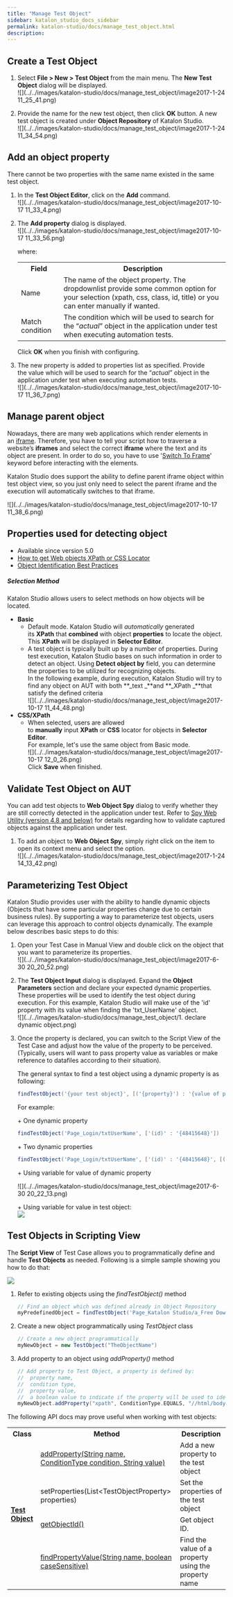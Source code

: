```yaml
---
title: "Manage Test Object" 
sidebar: katalon_studio_docs_sidebar
permalink: katalon-studio/docs/manage_test_object.html 
description: 
---
```

Create a Test Object
--------------------

1.  Select **File > New > Test Object** from the main menu. The **New Test Object** dialog will be displayed.  
    ![](../../images/katalon-studio/docs/manage_test_object/image2017-1-24 11_25_41.png)  
      
    
2.  Provide the name for the new test object, then click **OK** button. A new test object is created under **Object Repository** of Katalon Studio.  
    ![](../../images/katalon-studio/docs/manage_test_object/image2017-1-24 11_34_54.png)

Add an object property
----------------------

There cannot be two properties with the same name existed in the same test object.

1.  In the **Test Object Editor**, click on the **Add** command.  
    ![](../../images/katalon-studio/docs/manage_test_object/image2017-10-17 11_33_4.png)  
      
    
2.  The **Add property** dialog is displayed.   
    ![](../../images/katalon-studio/docs/manage_test_object/image2017-10-17 11_33_56.png)
    
    where:
    
    <table class="wrapped confluenceTable"><colgroup><col><col></colgroup><tbody><tr class="xtr-0"><th class="xtd-0-0 confluenceTh">Field</th><th class="xtd-0-1 confluenceTh">Description</th></tr><tr class="xtr-1"><td class="xtd-1-0 confluenceTd">Name</td><td class="xtd-1-1 confluenceTd">The name of the object property. The dropdownlist provide some common option for your selection (xpath, css, class, id, title) or you can enter manually if wanted.</td></tr><tr class="xtr-2"><td class="xtd-2-0 confluenceTd">Match condition</td><td class="xtd-2-1 confluenceTd">The condition which will be used to search for the “<em>actual</em>” object in the application under test when executing automation tests.</td></tr></tbody></table>
    
    Click **OK** when you finish with configuring.
    
3.  The new property is added to properties list as specified. Provide the value which will be used to search for the “_actual_” object in the application under test when executing automation tests.  
    ![](../../images/katalon-studio/docs/manage_test_object/image2017-10-17 11_36_7.png)

Manage parent object
--------------------

Nowadays, there are many web applications which render elements in an [iframe](https://www.w3schools.com/tags/tag_iframe.asp). Therefore, you have to tell your script how to traverse a website’s **iframes** and select the correct **iframe** where the text and its object are present. In order to do so, you have to use '[Switch To Frame](https://docs.katalon.com/display/KD/%5BWebUI%5D+Switch+To+Frame)' keyword before interacting with the elements. 

Katalon Studio does support the ability to define parent iframe object within test object view, so you just only need to select the parent iframe and the execution will automatically switches to that iframe.

![](../../images/katalon-studio/docs/manage_test_object/image2017-10-17 11_38_6.png)

Properties used for detecting object
------------------------------------

*   Available since version 5.0
*   [How to get Web objects XPath or CSS Locator](https://docs.katalon.com/x/5BZO#SpyWebUtility(latest)-HowtogetwebobjectsXPathorCSSLocator)
*   [Object Identification Best Practices](https://docs.katalon.com/display/KD/Optimizing+Object+Identification+and+Tools)

##### Selection Method

Katalon Studio allows users to select methods on how objects will be located.

*   **Basic**
    *   Default mode. Katalon Studio will _automatically_ generated its **XPath** that **combined** with object **properties** to locate the object. This **XPath** will be displayed in **Selector Editor**. 
    *   A test object is typically built up by a number of properties. During test execution, Katalon Studio bases on such information in order to detect an object. Using **Detect object by** field, you can determine the properties to be utilized for recognizing objects.  
        In the following example, during execution, Katalon Studio will try to find any object on AUT with both **_text _**and **_XPath _**that satisfy the defined criteria  
        ![](../../images/katalon-studio/docs/manage_test_object/image2017-10-17 11_44_48.png)
*   **CSS/XPath**
    *   When selected, users are allowed to **manually** input **XPath** or **CSS** locator for objects in **Selector Editor**.  
        For example, let's use the same object from Basic mode.   
        ![](../../images/katalon-studio/docs/manage_test_object/image2017-10-17 12_0_26.png)  
        Click **Save** when finished. 

Validate Test Object on AUT
---------------------------

You can add test objects to **Web Object Spy** dialog to verify whether they are still correctly detected in the application under test. Refer to [Spy Web Utility (version 4.8 and below)](/pages/viewpage.action?pageId=5111951) for details regarding how to validate captured objects against the application under test.

1.  To add an object to **Web Object Spy**, simply right click on the item to open its context menu and select the option.  
    ![](../../images/katalon-studio/docs/manage_test_object/image2017-1-24 14_13_42.png)

Parameterizing Test Object
--------------------------

Katalon Studio provides user with the ability to handle dynamic objects (Objects that have some particular properties change due to certain business rules). By supporting a way to parameterize test objects, users can leverage this approach to control objects dynamically. The example below describes basic steps to do this:

1.  Open your Test Case in Manual View and double click on the object that you want to parameterize its properties.   
    ![](../../images/katalon-studio/docs/manage_test_object/image2017-6-30 20_20_52.png)  
      
    
2.  The **Test Object Input** dialog is displayed. Expand the **Object Parameters** section and declare your expected dynamic properties. These properties will be used to identify the test object during execution. For this example, Katalon Studio will make use of the 'id' property with its value when finding the 'txt_UserName' object.  
    ![](../../images/katalon-studio/docs/manage_test_object/1. declare dynamic object.png)  
      
    
3.  Once the property is declared, you can switch to the Script View of the Test Case and adjust how the value of the property to be perceived. (Typically, users will want to pass property value as variables or make reference to datafiles according to their situation).
    
    The general syntax to find a test object using a dynamic property is as following:
    
    ```groovy
    findTestObject('{your test object}', [('{property}') : '{value of property}'])
    ```
    
    For example: 
    
    \+ One dynamic property
    
    ```groovy
    findTestObject('Page_Login/txtUserName', ['(id)' : '{48415648}'])
    ```
    
    \+ Two dynamic properties
    
    ```groovy
    findTestObject('Page_Login/txtUserName', ['(id)' : '{48415648}', [('{name}') : '{controler14585}']])
    ```
    
    \+ Using variable for value of dynamic property
    
    ![](../../images/katalon-studio/docs/manage_test_object/image2017-6-30 20_22_13.png)
    
      
    \+ Using variable for value in test object:  
    ![](../../images/katalon-studio/docs/manage_test_object/test_object.png)
    

Test Objects in Scripting View
------------------------------

The **Script View** of Test Case allows you to programmatically define and handle **Test Objects** as needed. Following is a simple sample showing you how to do that:

![](../../images/katalon-studio/docs/manage_test_object/5.png)

1.  Refer to existing objects using the _findTestObject()_ method
    
    ```groovy
    // Find an object which was defined already in Object Repository
    myPredefinedObject = findTestObject('Page_Katalon Studio/a_Free Download')
    ```
    
2.  Create a new object programmatically using _TestObject_ class
    
    ```groovy
    // Create a new object programmatically
    myNewObject = new TestObject("TheObjectName")
    ```
    
3.  Add property to an object using _addProperty()_ method
    
    ```groovy
    // Add property to Test Object, a property is defined by:
    //	property name,
    //	condition type,
    //	property value,
    //	a boolean value to indicate if the property will be used to identify the object during execution
    myNewObject.addProperty("xpath", ConditionType.EQUALS, "//html/body", true)
    ```
    

The following API docs may prove useful when working with test objects:

<table class="wrapped confluenceTable"><colgroup><col><col><col></colgroup><tbody><tr class="xtr-0"><th class="xtd-0-0 confluenceTh">Class</th><th class="xtd-0-1 confluenceTh">Method</th><th class="xtd-0-2 confluenceTh" colspan="1">Description</th></tr><tr class="xtr-1"><td class="xtd-1-0 xtd-2-0 xtd-3-0 xtd-4-0 confluenceTd" rowspan="4"><strong><a class="external-link" href="http://api-docs.katalon.com/studio/v4.6.0.2/api/com/kms/katalon/core/testobject/TestObject.html" rel="nofollow">Test Object</a></strong></td><td class="xtd-1-1 confluenceTd"><a class="external-link" href="http://api-docs.katalon.com/studio/v4.6.0.2/api/com/kms/katalon/core/testobject/TestObject.html#addProperty(java.lang.String, com.kms.katalon.core.testobject.ConditionType, java.lang.String)" rel="nofollow">addProperty(String name, ConditionType condition, String value)</a></td><td class="xtd-1-2 confluenceTd" colspan="1">Add a new property to the test object</td></tr><tr class="xtr-2"><td class="xtd-2-1 confluenceTd" colspan="1"><a class="in-cell-link" rel="nofollow">setProperties(List&lt;TestObjectProperty&gt; properties)</a></td><td class="xtd-2-2 confluenceTd" colspan="1">Set the properties of the test object</td></tr><tr class="xtr-3"><td class="xtd-3-1 confluenceTd" colspan="1"><a class="external-link" href="http://api-docs.katalon.com/studio/v4.6.0.2/api/com/kms/katalon/core/testobject/TestObject.html#getObjectId()" rel="nofollow">getObjectId()</a></td><td class="xtd-3-2 confluenceTd" colspan="1">Get object ID.</td></tr><tr class="xtr-4"><td class="xtd-4-1 confluenceTd" colspan="1"><a class="external-link" href="http://api-docs.katalon.com/studio/v4.6.0.2/api/com/kms/katalon/core/testobject/TestObject.html#findPropertyValue(java.lang.String, boolean)" rel="nofollow">findPropertyValue(String name, boolean caseSensitive)</a></td><td class="xtd-4-2 confluenceTd" colspan="1">Find the value of a property using the property name</td></tr></tbody></table>